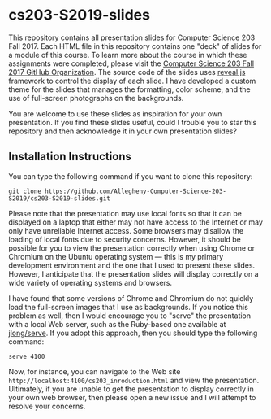 # cs203-S2019-slides

This repository contains all presentation slides for Computer Science 203
Fall 2017. Each HTML file in this repository contains one "deck" of slides for a
module of this course. To learn more about the course in which these assignments
were completed, please visit the [Computer Science 203 Fall 2017 GitHub
Organization](https://github.com/Allegheny-Computer-Science-203-S2019). The
source code of the slides uses
[reveal.js](https://github.com/hakimel/reveal.js/) framework to control the
display of each slide. I have developed a custom theme for the slides that
manages the formatting, color scheme, and the use of full-screen photographs on
the backgrounds.

You are welcome to use these slides as inspiration for your own presentation. If
you find these slides useful, could I trouble you to star this repository and
then acknowledge it in your own presentation slides?

## Installation Instructions

You can type the following command if you want to clone this repository:

```shell
git clone https://github.com/Allegheny-Computer-Science-203-S2019/cs203-S2019-slides.git
```

Please note that the presentation may use local fonts so that it can be
displayed on a laptop that either may not have access to the Internet or may
only have unreliable Internet access. Some browsers may disallow the loading of
local fonts due to security concerns. However, it should be possible for you to
view the presentation correctly when using Chrome or Chromium on the Ubuntu
operating system &mdash; this is my primary development environment and the one
that I used to present these slides. However, I anticipate that the presentation
slides will display correctly on a wide variety of operating systems and
browsers.

I have found that some versions of Chrome and Chromium do not quickly load the
full-screen images that I use as backgrounds. If you notice this problem as
well, then I would encourage you to "serve" the presentation with a local Web
server, such as the Ruby-based one available at
[jlong/serve](https://github.com/jlong/serve). If you adopt this approach, then
you should type the following command:

```shell
serve 4100
```

Now, for instance, you can navigate to the Web site
`http://localhost:4100/cs203_inroduction.html` and view the presentation.
Ultimately, if you are unable to get the presentation to display correctly in
your own web browser, then please open a new issue and I will attempt to resolve
your concerns.
